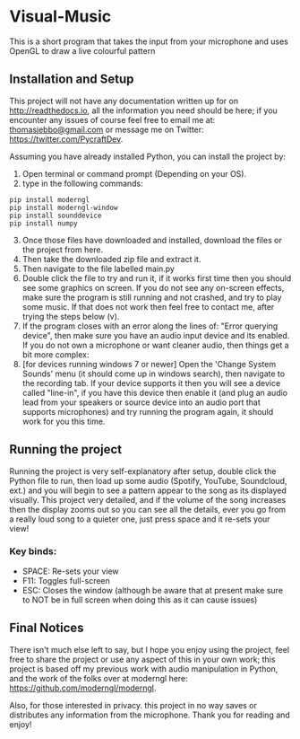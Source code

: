 # Visual-Music
This is a short program that takes the input from your microphone and uses OpenGL to draw a live colourful pattern

## Installation and Setup
This project will not have any documentation written up for on http://readthedocs.io, all the information you need should be here; if you encounter any issues of course feel free to email me at: thomasjebbo@gmail.com or message me on Twitter: https://twitter.com/PycraftDev.

Assuming you have already installed Python, you can install the project by:
1. Open terminal or command prompt (Depending on your OS).
2. type in the following commands:
```
pip install moderngl
pip install moderngl-window
pip install sounddevice
pip install numpy
```
3. Once those files have downloaded and installed, download the files or the project from here.
4. Then take the downloaded zip file and extract it.
5. Then navigate to the file labelled main.py
6. Double click the file to try and run it, if it works first time then you should see some graphics on screen. If you do not see any on-screen effects, make sure the program is still running and not crashed, and try to play some music. If that does not work then feel free to contact me, after trying the steps below (v).
7. If the program closes with an error along the lines of: "Error querying device", then make sure you have an audio input device and its enabled. If you do not own a microphone or want cleaner audio, then things get a bit more complex:
8. [for devices running windows 7 or newer] Open the 'Change System Sounds' menu (it should come up in windows search), then navigate to the recording tab. If your device supports it then you will see a device called "line-in", if you have this device then enable it (and plug an audio lead from your speakers or source device into an audio port that supports microphones) and try running the program again, it should work for you this time.

## Running the project

Running the project is very self-explanatory after setup, double click the Python file to run, then load up some audio (Spotify, YouTube, Soundcloud, ext.) and you will begin to see a pattern appear to the song as its displayed visually. This project very detailed, and if the volume of the song increases then the display zooms out so you can see all the details, ever you go from a really loud song to a quieter one, just press space and it re-sets your view!

### Key binds:

- SPACE: Re-sets your view
- F11: Toggles full-screen
- ESC: Closes the window (although be aware that at present make sure to NOT be in full screen when doing this as it can cause issues)

## Final Notices

There isn't much else left to say, but I hope you enjoy using the project, feel free to share the project or use any aspect of this in your own work; this project is based off my previous work with audio manipulation in Python, and the work of the folks over at moderngl here: https://github.com/moderngl/moderngl.

Also, for those interested in privacy. this project in no way saves or distributes any information from the microphone. Thank you for reading and enjoy!
